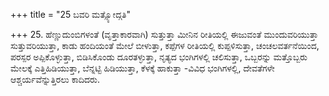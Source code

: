 +++
title = "25 ಬವರಿ ಮತ್ಸ್ಯೋದ್ಗತಿ"

+++
25. ಹೆಣ್ಣುದುಂಬಿಗಳಂತೆ (ವೃತ್ತಾಕಾರವಾಗಿ) ಸುತ್ತುತ್ತಾ ಮೀನಿನ ರೀತಿಯಲ್ಲಿ ಈಜುವಂತೆ ಮುಂದುವರಿಯುತ್ತಾ ಸುತ್ತುವರಿಯುತ್ತಾ, ಕಾಡು ಹಂದಿಯಂತೆ ಮೇಲೆ ಬೀಳುತ್ತಾ, ಕಪ್ಪೆಗಳ ರೀತಿಯಲ್ಲಿ ಕುಪ್ಪಳಿಸುತ್ತಾ, ಚಂಚಲವರ್ತನೆಯಿಂದ, ಪರಸ್ಪರ ಅಪ್ಪಿಕೊಳ್ಳುತ್ತಾ, ಬಿಡಿಸಿಕೊಂಡು ದೂರತಳ್ಳುತ್ತಾ, ನೃತ್ಯದ ಭಂಗಿಗಳಲ್ಲಿ ಚಲಿಸುತ್ತಾ, ಒಬ್ಬರನ್ನು ಮತ್ತೊಬ್ಬರು ಮೇಲಕ್ಕೆ ಎತ್ತಿಹಿಡಿಯುತ್ತಾ, ಬೆನ್ನಟ್ಟಿ ಹಿಡಿಯುತ್ತಾ, ಕೆಳಕ್ಕೆ ಹಾಕುತ್ತಾ -ವಿವಿಧ ಭಂಗಿಗಳಲ್ಲಿ, ದೇವತೆಗಳೇ ಆಶ್ಚರ್ಯವೆನ್ನುತ್ತಿರಲು ಕಾದಿದರು.